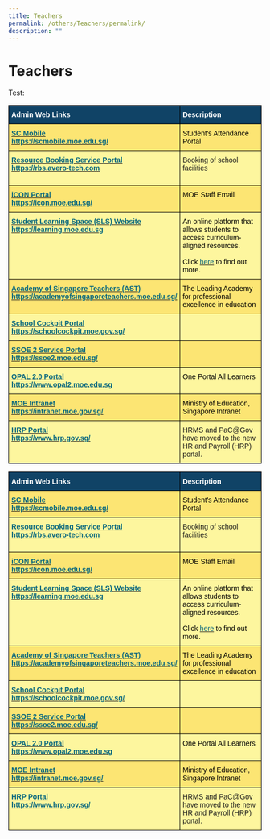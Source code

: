 ```yaml
---
title: Teachers
permalink: /others/Teachers/permalink/
description: ""
---
```

Teachers
========
Test:

<style type="text/css">
.tg  {border-collapse:collapse;border-spacing:0;}
.tg td{border-color:black;border-style:solid;border-width:1px;
  overflow:hidden;padding:10px 5px;word-break:normal;}
.tg th{border-color:black;border-style:solid;border-width:1px;
  font-weight:normal;overflow:hidden;padding:10px 5px;word-break:normal;}
.tg .tg-gmrv{background-color:#FCE573;text-align:left;vertical-align:top}
.tg .tg-2q92{background-color:#FDF69E;text-align:left;vertical-align:middle}
.tg .tg-dxr0{background-color:#FCE573;color:#06667E;font-weight:bold;text-align:left;text-decoration:underline;vertical-align:top}
.tg .tg-m96i{background-color:#FDF69E;text-align:left;vertical-align:top}
.tg .tg-un07{background-color:#104366;color:#FFF;font-weight:bold;text-align:left;vertical-align:top}
.tg .tg-xkvp{background-color:#FDF69E;color:#06667E;font-weight:bold;text-align:left;text-decoration:underline;vertical-align:top}
</style>
<table class="tg">
<thead>
  <tr>
    <th class="tg-un07"><span style="color:#FFF">Admin Web Links</span></th>
    <th class="tg-un07"><span style="color:#FFF">Description</span></th>
  </tr>
</thead>
<tbody>
  <tr>
    <td class="tg-dxr0"><a href="https://scmobile.moe.edu.sg/"><span style="color:#06667E">SC Mobile</span></a><br><a href="https://scmobile.moe.edu.sg/"><span style="color:#06667E">https://scmobile.moe.edu.sg/</span></a></td>
    <td class="tg-gmrv"><span style="color:#000">Student's Attendance Portal</span></td>
  </tr>
  <tr>
    <td class="tg-xkvp"><a href="https://rbs.avero-tech.com/"><span style="color:#06667E">Resource Booking Service Portal</span></a><br><a href="https://rbs.avero-tech.com/"><span style="color:#06667E">https://rbs.avero-tech.com</span></a><br><br></td>
    <td class="tg-m96i">Booking of school facilities<br></td>
  </tr>
  <tr>
    <td class="tg-dxr0"><a href="https://icon.moe.edu.sg/"><span style="color:#06667E">iCON Portal</span></a><br><a href="https://icon.moe.edu.sg/"><span style="color:#06667E">https://icon.moe.edu.sg/</span></a></td>
    <td class="tg-gmrv"><span style="color:#000">MOE Staff Email</span></td>
  </tr>
  <tr>
    <td class="tg-xkvp"><a href="https://vle.learning.moe.edu.sg/"><span style="color:#06667E">Student Learning Space (SLS) Website</span></a><br><a href="https://learning.moe.edu.sg/"><span style="color:#06667E">https://learning.moe.edu.sg</span></a></td>
    <td class="tg-m96i"><span style="color:#000">An online platform that allows students to access curriculum-aligned resources.</span><br><br><span style="color:#000">Click </span><a href="https://northbrookssec.moe.edu.sg/people/students/students-learning-space"><span style="color:#06667E">here</span></a><span style="color:#000"> to find out more.</span></td>
  </tr>
  <tr>
    <td class="tg-dxr0"><a href="http://www.academyofsingaporeteachers.moe.gov.sg/"><span style="color:#06667E">Academy of Singapore Teachers (AST)</span></a><br><a href="https://academyofsingaporeteachers.moe.edu.sg/"><span style="color:#06667E">https://academyofsingaporeteachers.moe.edu.sg/</span></a></td>
    <td class="tg-gmrv"><span style="color:#000">The Leading Academy for professional excellence in education</span></td>
  </tr>
  <tr>
    <td class="tg-xkvp"><a href="http://schoolcockpit.moe.gov.sg/"><span style="color:#06667E">School Cockpit Portal</span></a><br><a href="http://schoolcockpit.moe.gov.sg/"><span style="color:#06667E">https://schoolcockpit.moe.gov.sg/</span></a></td>
    <td class="tg-2q92"></td>
  </tr>
  <tr>
    <td class="tg-dxr0"><a href="http://ideas.moe.gov.sg/"><span style="color:#06667E">SSOE 2 Service Portal</span></a><br><a href="https://ssoe2.moe.edu.sg/"><span style="color:#06667E">https://ssoe2.moe.edu.sg/</span></a><span style="color:#000">               </span></td>
    <td class="tg-gmrv"></td>
  </tr>
  <tr>
    <td class="tg-xkvp"><a href="https://www.opal2.moe.edu.sg/"><span style="color:#06667E">OPAL 2.0 Portal</span></a><br><a href="https://www.opal2.moe.edu.sg/"><span style="color:#06667E">https://www.opal2.moe.edu.sg</span></a><br></td>
    <td class="tg-m96i"><span style="color:#000">One Portal All Learners</span></td>
  </tr>
  <tr>
    <td class="tg-dxr0"><a href="https://intranet.moe.gov.sg/"><span style="color:#06667E">MOE Intranet</span></a><br><a href="https://intranet.moe.gov.sg/"><span style="color:#06667E">https://intranet.moe.gov.sg/</span></a></td>
    <td class="tg-gmrv"><span style="color:#000">Ministry of Education, Singapore Intranet</span></td>
  </tr>
  <tr>
    <td class="tg-xkvp"><a href="https://www.hrp.gov.sg/hrp/#/"><span style="color:#06667E">HRP Portal</span></a><br><a href="https://www.hrp.gov.sg/"><span style="color:#06667E">https://www.hrp.gov.sg/</span></a><br></td>
    <td class="tg-m96i">HRMS and PaC@Gov have moved to the new HR and Payroll (HRP) portal.</td>
  </tr>
</tbody>
</table>

<style type="text/css">
.tg  {border-collapse:collapse;border-spacing:0;}
.tg td{border-color:black;border-style:solid;border-width:1px;font-family:Arial, sans-serif;font-size:14px;
  overflow:hidden;padding:10px 5px;word-break:normal;}
.tg th{border-color:black;border-style:solid;border-width:1px;font-family:Arial, sans-serif;font-size:14px;
  font-weight:normal;overflow:hidden;padding:10px 5px;word-break:normal;}
.tg .tg-gmrv{background-color:#FCE573;text-align:left;vertical-align:top}
.tg .tg-2q92{background-color:#FDF69E;text-align:left;vertical-align:middle}
.tg .tg-dxr0{background-color:#FCE573;color:#06667E;font-weight:bold;text-align:left;text-decoration:underline;vertical-align:top}
.tg .tg-m96i{background-color:#FDF69E;text-align:left;vertical-align:top}
.tg .tg-un07{background-color:#104366;color:#FFF;font-weight:bold;text-align:left;vertical-align:top}
.tg .tg-xkvp{background-color:#FDF69E;color:#06667E;font-weight:bold;text-align:left;text-decoration:underline;vertical-align:top}
</style>
<table class="tg">
<thead>
  <tr>
    <th class="tg-un07"><span style="color:#FFF">Admin Web Links</span></th>
    <th class="tg-un07"><span style="color:#FFF">Description</span></th>
  </tr>
</thead>
<tbody>
  <tr>
    <td class="tg-dxr0"><a href="https://scmobile.moe.edu.sg/"><span style="color:#06667E">SC Mobile</span></a><br><a href="https://scmobile.moe.edu.sg/"><span style="color:#06667E">https://scmobile.moe.edu.sg/</span></a></td>
    <td class="tg-gmrv"><span style="color:#000">Student's Attendance Portal</span></td>
  </tr>
  <tr>
    <td class="tg-xkvp"><a href="https://rbs.avero-tech.com/"><span style="color:#06667E">Resource Booking Service Portal</span></a><br><a href="https://rbs.avero-tech.com/"><span style="color:#06667E">https://rbs.avero-tech.com</span></a><br><br></td>
    <td class="tg-m96i">Booking of school facilities<br></td>
  </tr>
  <tr>
    <td class="tg-dxr0"><a href="https://icon.moe.edu.sg/"><span style="color:#06667E">iCON Portal</span></a><br><a href="https://icon.moe.edu.sg/"><span style="color:#06667E">https://icon.moe.edu.sg/</span></a></td>
    <td class="tg-gmrv"><span style="color:#000">MOE Staff Email</span></td>
  </tr>
  <tr>
    <td class="tg-xkvp"><a href="https://vle.learning.moe.edu.sg/"><span style="color:#06667E">Student Learning Space (SLS) Website</span></a><br><a href="https://learning.moe.edu.sg/"><span style="color:#06667E">https://learning.moe.edu.sg</span></a></td>
    <td class="tg-m96i"><span style="color:#000">An online platform that allows students to access curriculum-aligned resources.</span><br><br><span style="color:#000">Click </span><a href="https://northbrookssec.moe.edu.sg/people/students/students-learning-space"><span style="color:#06667E">here</span></a><span style="color:#000"> to find out more.</span></td>
  </tr>
  <tr>
    <td class="tg-dxr0"><a href="http://www.academyofsingaporeteachers.moe.gov.sg/"><span style="color:#06667E">Academy of Singapore Teachers (AST)</span></a><br><a href="https://academyofsingaporeteachers.moe.edu.sg/"><span style="color:#06667E">https://academyofsingaporeteachers.moe.edu.sg/</span></a></td>
    <td class="tg-gmrv"><span style="color:#000">The Leading Academy for professional excellence in education</span></td>
  </tr>
  <tr>
    <td class="tg-xkvp"><a href="http://schoolcockpit.moe.gov.sg/"><span style="color:#06667E">School Cockpit Portal</span></a><br><a href="http://schoolcockpit.moe.gov.sg/"><span style="color:#06667E">https://schoolcockpit.moe.gov.sg/</span></a></td>
    <td class="tg-2q92"></td>
  </tr>
  <tr>
    <td class="tg-dxr0"><a href="http://ideas.moe.gov.sg/"><span style="color:#06667E">SSOE 2 Service Portal</span></a><br><a href="https://ssoe2.moe.edu.sg/"><span style="color:#06667E">https://ssoe2.moe.edu.sg/</span></a><span style="color:#000">               </span></td>
    <td class="tg-gmrv"></td>
  </tr>
  <tr>
    <td class="tg-xkvp"><a href="https://www.opal2.moe.edu.sg/"><span style="color:#06667E">OPAL 2.0 Portal</span></a><br><a href="https://www.opal2.moe.edu.sg/"><span style="color:#06667E">https://www.opal2.moe.edu.sg</span></a><br></td>
    <td class="tg-m96i"><span style="color:#000">One Portal All Learners</span></td>
  </tr>
  <tr>
    <td class="tg-dxr0"><a href="https://intranet.moe.gov.sg/"><span style="color:#06667E">MOE Intranet</span></a><br><a href="https://intranet.moe.gov.sg/"><span style="color:#06667E">https://intranet.moe.gov.sg/</span></a></td>
    <td class="tg-gmrv"><span style="color:#000">Ministry of Education, Singapore Intranet</span></td>
  </tr>
  <tr>
    <td class="tg-xkvp"><a href="https://www.hrp.gov.sg/hrp/#/"><span style="color:#06667E">HRP Portal</span></a><br><a href="https://www.hrp.gov.sg/"><span style="color:#06667E">https://www.hrp.gov.sg/</span></a><br></td>
    <td class="tg-m96i">HRMS and PaC@Gov have moved to the new HR and Payroll (HRP) portal.</td>
  </tr>
</tbody>
</table>